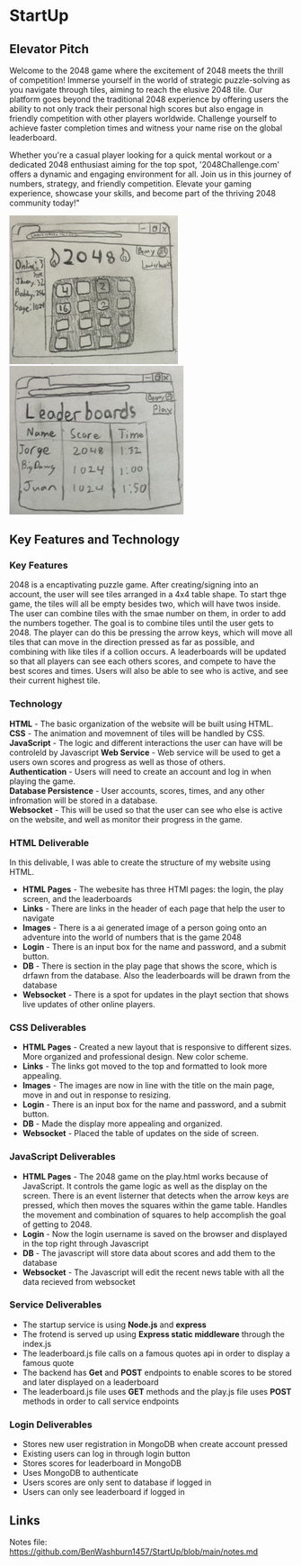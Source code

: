 # StartUp

## Elevator Pitch

Welcome to the 2048 game where the excitement of 2048 meets the thrill of competition! Immerse yourself in the world of strategic puzzle-solving as you navigate through tiles, aiming to reach the elusive 2048 tile. Our platform goes beyond the traditional 2048 experience by offering users the ability to not only track their personal high scores but also engage in friendly competition with other players worldwide. Challenge yourself to achieve faster completion times and witness your name rise on the global leaderboard.

Whether you're a casual player looking for a quick mental workout or a dedicated 2048 enthusiast aiming for the top spot, '2048Challenge.com' offers a dynamic and engaging environment for all. Join us in this journey of numbers, strategy, and friendly competition. Elevate your gaming experience, showcase your skills, and become part of the thriving 2048 community today!"

<img src="/Mainscreen_Diagram.jpg" width="300">  <img src="/Leaderboard_Diagram.jpg" width="310">
## Key Features and Technology
### Key Features
2048 is a encaptivating puzzle game. After creating/signing into an account, the user will see tiles arranged in a 4x4 table shape. To start thge game, the tiles will all be empty besides two, which will have twos inside. The user can combine tiles with the smae number on them, in order to add the numbers together. The goal is to combine tiles until the user gets to 2048. The player can do this be pressing the arrow keys, which will move all tiles that can move in the direction pressed as far as possible, and combining  with like tiles if a collion occurs. A leaderboards will be updated so that all players can see each others scores, and compete to have the best scores and times. Users will also be able to see who is active, and see their current highest tile.
### Technology  
**HTML** - The basic organization of the website will be built using HTML.  
**CSS** - The animation and movemnent of tiles will be handled by CSS. 
**JavaScript** - The logic and different interactions the user can have will be controleld by Javascript
**Web Service** - Web service will be used to get a users own scores and progress as well as those of others.  
**Authentication** - Users will need to create an account and log in when playing the game.  
**Database Persistence** - User accounts, scores, times, and any other infromation will be stored in a database.  
**Websocket** - This will be used so that the user can see who else is active on the website, and well as monitor their progress in the game.  

### HTML Deliverable
In this delivable, I was able to create the structure of my website using HTML.
+ **HTML Pages** - The webesite has three HTMl pages: the login, the play screen, and the leaderboards
+ **Links** - There are links in the header of each page that help the user to navigate
+ **Images** - There is a ai generated image of a person going onto an adventure into the world of numbers that is the game 2048
+ **Login** - There is an input box for the name and password, and a submit button.
+ **DB** - There is section in the play page that shows the score, which is drfawn from the database. Also the leaderboards will be drawn from the database
+ **Websocket** - There is a spot for updates in the playt section that shows live updates of other online players.

### CSS Deliverables
+ **HTML Pages** - Created a new layout that is responsive to different sizes. More organized and professional design. New color scheme.
+ **Links** - The links got moved to the top and formatted to look more appealing.
+ **Images** - The images are now in line with the title on the main page, move in and out in response to resizing.
+ **Login** - There is an input box for the name and password, and a submit button.
+ **DB** - Made the display more appealing and organized.
+ **Websocket** - Placed the table of updates on the side of screen.

### JavaScript Deliverables
+ **HTML Pages** - The 2048 game on the play.html works because of JavaScript. It controls the game logic as well as the display on the screen. There is an event listerner that detects when the arrow keys are pressed, which then moves the squares within the game table. Handles the movement and combination of squares to help accomplish the goal of getting to 2048.
+ **Login** - Now the login username is saved on the browser and displayed in the top right through Javascript
+ **DB** - The javascript will store data about scores and add them to the database
+ **Websocket** - The Javascript will edit the recent news table with all the data recieved from websocket

### Service Deliverables
+ The startup service is using **Node.js** and **express**
+ The frotend is served up using **Express static middleware** through the index.js
+ The leaderboard.js file calls on a famous quotes api in order to display a famous quote
+ The backend has **Get** and **POST** endpoints to enable scores to be stored and later displayed on a leaderboard
+ The leaderboard.js file uses **GET** methods and the play.js file uses **POST** methods in order to call service endpoints

### Login Deliverables
+ Stores new user registration in MongoDB when create account pressed
+ Existing users can log in through login button
+ Stores scores for leaderboard in MongoDB
+ Uses MongoDB to authenticate
+ Users scores are only sent to database if logged in
+ Users can only see leaderboard if logged in

## Links
Notes file: https://github.com/BenWashburn1457/StartUp/blob/main/notes.md
